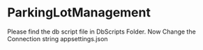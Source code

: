 # ParkingLotManagement

 Please find the db script file in DbScripts Folder.
 Now Change the Connection string appsettings.json